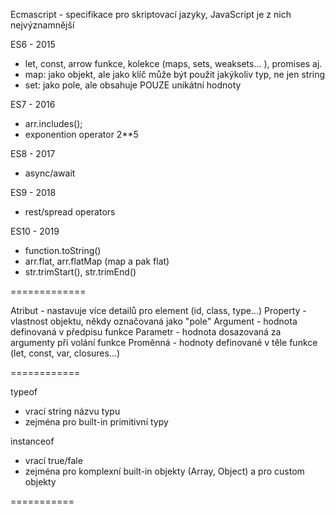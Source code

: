 Ecmascript - specifikace pro skriptovací jazyky, JavaScript je z nich nejvýznamnější

ES6  - 2015
 - let, const, arrow funkce, kolekce (maps, sets, weaksets... ), promises aj.
 - map: jako objekt, ale jako klíč může být použit jakýkoliv typ, ne jen string
 - set: jako pole, ale obsahuje POUZE unikátní hodnoty

 ES7 - 2016
  - arr.includes();
  - exponention operator 2**5

ES8 - 2017
- async/await

ES9 - 2018
 - rest/spread operators

 ES10 - 2019
 - function.toString()
 - arr.flat, arr.flatMap (map a pak flat)
 - str.trimStart(), str.trimEnd()


=============


Atribut - nastavuje více detailů pro element (id, class, type...)
Property - vlastnost objektu, někdy označovaná jako "pole"
Argument - hodnota definovaná v předpisu funkce
Parametr - hodnota dosazovaná za argumenty při volání funkce
Proměnná - hodnoty definované v těle funkce (let, const, var, closures...)

============

typeof
- vrací string názvu typu
- zejména pro built-in primitivní typy

instanceof
- vrací true/fale
- zejména pro komplexní built-in objekty (Array, Object) a pro custom objekty

===========
